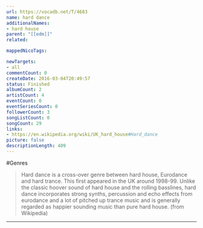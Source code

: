 ```yaml
---
url: https://vocadb.net/T/4683
name: hard dance
additionalNames: 
- hard house
parent: "[[edm]]"
related:

mappedNicoTags:

newTargets:
- all
commentCount: 0
createDate: 2016-03-04T20:49:57
status: Finished
albumCount: 2
artistCount: 4
eventCount: 0
eventSeriesCount: 0
followerCount: 3
songListCount: 0
songCount: 29
links: 
- https://en.wikipedia.org/wiki/UK_hard_house#Hard_dance
picture: false
descriptionLength: 409
---
```


#Genres

>Hard dance is a cross-over genre between hard house, Eurodance and hard trance. This first appeared in the UK around 1998-99. Unlike the classic hoover sound of hard house and the rolling basslines, hard dance incorporates strong synths, percussion and echo effects from eurodance and a lot of pitched up trance music and is generally regarded as happier sounding music than pure hard house. (from Wikipedia)

---

